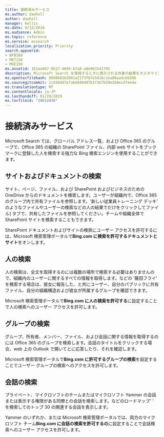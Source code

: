 ```yaml
---
title: 接続済みサービス
ms.author: dawholl
author: dawholl
manager: kellis
ms.date: 9/12/2018
ms.audience: Admin
ms.topic: reference
ms.service: mssearch
localization_priority: Priority
search.appverid:
- BFB160
- MET150
- MOE150
ms.assetid: 161ea667-9b27-4695-b7a8-e8e063141795
description: Microsoft Search を使用するときに表示される作業の結果をカスタマイズする方法について説明します。
ms.openlocfilehash: 0990b8362b01a2173f87e541bc1ea86aadcbb506
ms.sourcegitcommit: 1c038d87efab4840d97b1f367b39e2b9ecdfee4a
ms.translationtype: MT
ms.contentlocale: ja-JP
ms.lasthandoff: 01/29/2019
ms.locfileid: "29612436"
---
```

# <a name="connected-services"></a>接続済みサービス

Microsoft Search では、グローバル アドレス一覧、および Office 365 のグループで、Office 365 の組織の SharePoint ファイル、内部 web サイトをブックマークに登録した人を検索する強力な Bing 検索エンジンを使用することができます。
  
## <a name="search-for-sites-and-documents"></a>サイトおよびドキュメントの検索

サイト、ページ、ファイル、および SharePoint およびビジネスのための OneDrive からのドキュメントを検索します。ユーザーが組織内で、Office 365 のグループ内で共有ファイルを参照します。'新しい従業員トレーニング デッキ' のようなファイルやユーザーの検索などの人の結果でだけをクリックしてファイル] タブで、共有したファイルを参照してください。チームや組織全体で SharePoint サイトを検索することもできます。
  
SharePoint ドキュメントおよびサイトの検索にユーザー アクセスを許可するには、Microsoft 検索管理ポータルで**Bing.com に検索を許可するドキュメントとサイト**をオンします。 
  
## <a name="search-for-people"></a>人の検索

人の検索は、全文を取得するのには複数の場所で検索する必要はありませんので、組織内のユーザーに関するすべての情報を取得します。などの '藤田フライ' を検索する場合は、彼女に報告した、と共にユーザー、自分のパブリックに共有ファイル、自分の組織構造および彼女が所属するグループを確認できます。
  
Microsoft 検索管理ポータルで**Bing.com に人の検索を許可する**に設定することで人の検索へのユーザー アクセスを許可します。 
  
## <a name="search-for-groups"></a>グループの検索

グループ、所有者、メンバー、ファイル、および会話に関する情報を取得するのには Office 365 のグループを検索します。会話のタイトルをクリックする場合、web 上の Outlook で開いてとに応答したり、それを確認します。
  
Microsoft 検索管理ポータルで**Bing.com に許可するグループの検索**を設定することでユーザー グループの検索へのアクセスを許可します。 
  
## <a name="search-for-conversations"></a>会話の検索

プライベート、マイクロソフトのチームまたはマイクロソフト Yammer の会話または表示する権限がある同僚との会話を検索します。などのロードマップ' ' を検索してのトップ 30 の関連する会話を表示します。
  
Yammer のいずれか、または Microsoft 検索管理ポータルでは、両方のマイクロソフト チーム**Bing.com に会話の検索を許可するの**に設定することで会話検索へのユーザー アクセスを許可します。 

  

